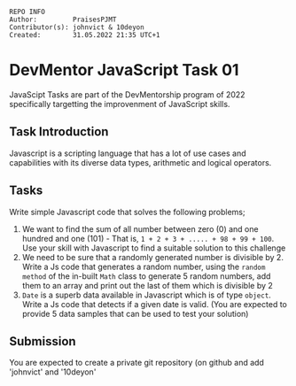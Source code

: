 
    REPO INFO
    Author:         PraisesPJMT
    Contributor(s): johnvict & 10deyon
    Created:        31.05.2022 21:35 UTC+1

# DevMentor JavaScript Task 01

JavaScipt Tasks are part of the DevMentorship program of 2022 specifically targetting the improvenment of JavaScript skills.

## Task Introduction
Javascript is a scripting language that has a lot of use cases and capabilities with its diverse data types, arithmetic and logical operators.

## Tasks
Write simple Javascript code that solves the following problems;
1. We want to find the sum of all number between zero (0) and one hundred and one (101) - That is, `1 + 2 + 3 + ..... + 98 + 99 + 100`. Use your skill with Javascript to find a suitable solution to this challenge
2. We need to be sure that a randomly generated number is divisible by 2. Write a Js code that generates a random number, using the `random method` of the in-built `Math`  class to generate 5 random numbers, add them to an array and print out the last of them which is divisible by 2
3.  `Date` is a superb data available in Javascript which is of type `object`. Write a Js code that detects if a given date is valid. (You are expected to provide 5 data samples that can be used to test your solution)

## Submission
You are expected to create a private git repository (on github and add 'johnvict' and '10deyon'


